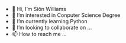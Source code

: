 - 👋 Hi, I’m Siôn Williams
- 👀 I’m interested in Conputer Science Degree
- 🌱 I’m currently learning Python
- 💞️ I’m looking to collaborate on ...
- 📫 How to reach me ...

<!---
SionWilliams2021/SionWilliams2021 is a ✨ special ✨ repository because its `README.md` (this file) appears on your GitHub profile.
You can click the Preview link to take a look at your changes.
--->
